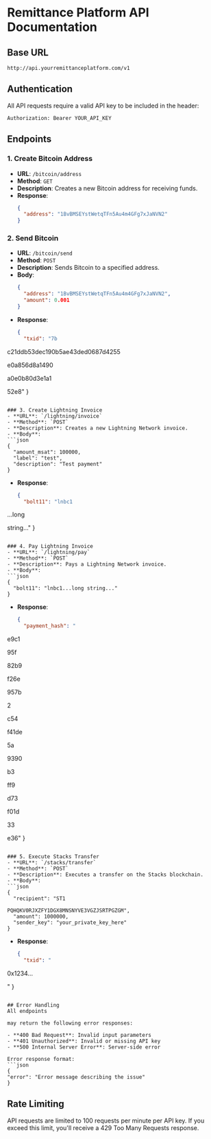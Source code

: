 # Remittance Platform API Documentation

## Base URL
`http://api.yourremittanceplatform.com/v1`

## Authentication
All API requests require a valid API key to be included in the header:
```
Authorization: Bearer YOUR_API_KEY
```

## Endpoints

### 1. Create Bitcoin Address
- **URL**: `/bitcoin/address`
- **Method**: `GET`
- **Description**: Creates a new Bitcoin address for receiving funds.
- **Response**:
  ```json
  {
    "address": "1BvBMSEYstWetqTFn5Au4m4GFg7xJaNVN2"
  }
  ```

### 2. Send Bitcoin
- **URL**: `/bitcoin/send`
- **Method**: `POST`
- **Description**: Sends Bitcoin to a specified address.
- **Body**:
  ```json
  {
    "address": "1BvBMSEYstWetqTFn5Au4m4GFg7xJaNVN2",
    "amount": 0.001
  }
  ```
- **Response**:
  ```json
  {
    "txid": "7b

c21ddb53dec190b5ae43ded0687d4255

e0a856d8a1490

a0e0b80d3e1a1

52e8"
  }
  ```

### 3. Create Lightning Invoice
- **URL**: `/lightning/invoice`
- **Method**: `POST`
- **Description**: Creates a new Lightning Network invoice.
- **Body**:
  ```json
  {
    "amount_msat": 100000,
    "label": "test",
    "description": "Test payment"
  }
  ```
- **Response**:
  ```json
  {
    "bolt11": "lnbc1

...long

string..."
  }
  ```

### 4. Pay Lightning Invoice
- **URL**: `/lightning/pay`
- **Method**: `POST`
- **Description**: Pays a Lightning Network invoice.
- **Body**:
  ```json
  {
    "bolt11": "lnbc1...long string..."
  }
  ```
- **Response**:
  ```json
  {
    "payment_hash": "

e9c1

95f

82b9

f26e

957b

2

c54

f41de

5a

9390

b3

ff9

d73

f01d

33

e36"
  }
  ```

### 5. Execute Stacks Transfer
- **URL**: `/stacks/transfer`
- **Method**: `POST`
- **Description**: Executes a transfer on the Stacks blockchain.
- **Body**:
  ```json
  {
    "recipient": "ST1

PQHQKV0RJXZFY1DGX8MNSNYVE3VGZJSRTPGZGM",
    "amount": 1000000,
    "sender_key": "your_private_key_here"
  }
  ```
- **Response**:
  ```json
  {
    "txid": "

0x1234...

"
  }
  ```

## Error Handling
All endpoints

 may return the following error responses:

- **400 Bad Request**: Invalid input parameters
- **401 Unauthorized**: Invalid or missing API key
- **500 Internal Server Error**: Server-side error

Error response format:
```json
{
  "error": "Error message describing the issue"
}
```

## Rate Limiting
API requests are limited to 100 requests per minute per API key. If you exceed this limit, you'll receive a 429 Too Many Requests response.